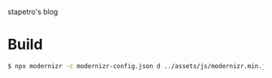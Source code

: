 stapetro's blog
# Build
```bash
$ npx modernizr -c modernizr-config.json d ../assets/js/modernizr.min.js
```
